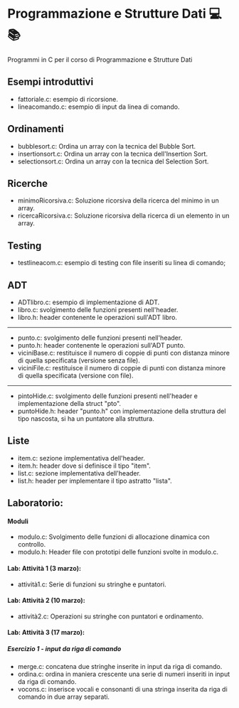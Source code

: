 # Programmazione e Strutture Dati 💻📚
Programmi in C per il corso di Programmazione e Strutture Dati

## Esempi introduttivi
- fattoriale.c: esempio di ricorsione.
- lineacomando.c: esempio di input da linea di comando.

## Ordinamenti
- bubblesort.c: Ordina un array con la tecnica del Bubble Sort.
- insertionsort.c: Ordina un array con la tecnica dell'Insertion Sort.
- selectionsort.c: Ordina un array con la tecnica del Selection Sort.

## Ricerche
- minimoRicorsiva.c: Soluzione ricorsiva della ricerca del minimo in un array. 
- ricercaRicorsiva.c: Soluzione ricorsiva della ricerca di un elemento in un array.

## Testing
- testlineacom.c: esempio di testing con file inseriti su linea di comando;

## ADT
- ADTlibro.c: esempio di implementazione di ADT.
- libro.c: svolgimento delle funzioni presenti nell'header.
- libro.h: header contenente le operazioni sull'ADT libro.
-----------------------------------------------------------
- punto.c: svolgimento delle funzioni presenti nell'header.
- punto.h: header contenente le operazioni sull'ADT punto.
- viciniBase.c: restituisce il numero di coppie di punti con distanza minore di quella specificata (versione senza file).
- viciniFile.c: restituisce il numero di coppie di punti con distanza minore di quella specificata (versione con file).
------------------------------------------------------------
- pintoHide.c: svolgimento delle funzioni presenti nell'header e implementazione della struct "pto".
- puntoHide.h: header "punto.h" con implementazione della struttura del tipo nascosta, si ha un puntatore alla struttura.

## Liste
- item.c: sezione implementativa dell'header.
- item.h: header dove si definisce il tipo "item".
- list.c: sezione implementativa dell'header.
- list.h: header per implementare il tipo astratto "lista".

## Laboratorio: 
#### Moduli
- modulo.c: Svolgimento delle funzioni di allocazione dinamica con controllo.
- modulo.h: Header file con prototipi delle funzioni svolte in modulo.c.

#### Lab: Attività 1 (3 marzo):
- attività1.c: Serie di funzioni su stringhe e puntatori.

#### Lab: Attività 2 (10 marzo):
- attività2.c: Operazioni su stringhe con puntatori e ordinamento.

#### Lab: Attività 3 (17 marzo):
##### Esercizio 1 - input da riga di comando
- merge.c: concatena due stringhe inserite in input da riga di comando.
- ordina.c: ordina in maniera crescente una serie di numeri inseriti in input da riga di comando.
- vocons.c: inserisce vocali e consonanti di una stringa inserita da riga di comando in due array separati.
